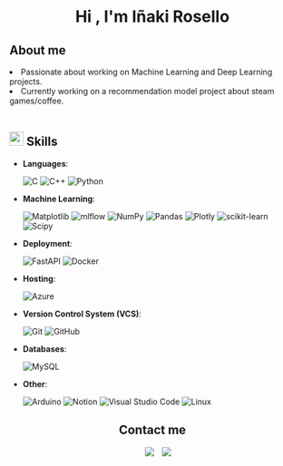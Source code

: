 <h1 align="center"><b>Hi , I'm Iñaki Rosello </b></h1

<ul><h2>About me</h2></ul>
<li>Passionate about working on Machine Learning and Deep Learning projects.</li>
<li>Currently working on a recommendation model project about steam games/coffee.</li>
<br>
<h2><img src="https://media2.giphy.com/media/QssGEmpkyEOhBCb7e1/giphy.gif?cid=ecf05e47a0n3gi1bfqntqmob8g9aid1oyj2wr3ds3mg700bl&rid=giphy.gif" width ="25"><b> Skills</b></h2>

<p align="center">

- **Languages**:

    ![C](https://img.shields.io/badge/C%20-%232370ED.svg?style=for-the-badge&logo=c&logoColor=white)
    ![C++](https://img.shields.io/badge/C++%20-%2300599C.svg?style=for-the-badge&logo=c%2B%2B&logoColor=white)
    ![Python](https://img.shields.io/badge/Python%20-%2314354C.svg?style=for-the-badge&logo=python&logoColor=white)

- **Machine Learning**:

    ![Matplotlib](https://img.shields.io/badge/Matplotlib-%23ffffff.svg?style=for-the-badge&logo=Matplotlib&logoColor=black)
    ![mlflow](https://img.shields.io/badge/mlflow-%23d9ead3.svg?style=for-the-badge&logo=numpy&logoColor=blue)
    ![NumPy](https://img.shields.io/badge/numpy-%23013243.svg?style=for-the-badge&logo=numpy&logoColor=white)
    ![Pandas](https://img.shields.io/badge/pandas-%23150458.svg?style=for-the-badge&logo=pandas&logoColor=white)
    ![Plotly](https://img.shields.io/badge/Plotly-%233F4F75.svg?style=for-the-badge&logo=plotly&logoColor=white)
    ![scikit-learn](https://img.shields.io/badge/scikit--learn-%23F7931E.svg?style=for-the-badge&logo=scikit-learn&logoColor=white)
    ![Scipy](https://img.shields.io/badge/SciPy-%230C55A5.svg?style=for-the-badge&logo=scipy&logoColor=%white)
  
- **Deployment**:
  
    ![FastAPI](https://img.shields.io/badge/FastAPI-005571?style=for-the-badge&logo=fastapi)
    ![Docker](https://img.shields.io/badge/docker-%230db7ed.svg?style=for-the-badge&logo=docker&logoColor=white) 

- **Hosting**:

    ![Azure](https://img.shields.io/badge/azure-%230072C6.svg?style=for-the-badge&logo=microsoftazure&logoColor=white)


- **Version Control System (VCS)**:
  
    ![Git](https://img.shields.io/badge/git-%23F05033.svg?style=for-the-badge&logo=git&logoColor=white) 
    ![GitHub](https://img.shields.io/badge/github-%23121011.svg?style=for-the-badge&logo=github&logoColor=white)

- **Databases**:
    
    ![MySQL](https://img.shields.io/badge/mysql-4479A1.svg?style=for-the-badge&logo=mysql&logoColor=white) 

  
- **Other**:

    ![Arduino](https://img.shields.io/badge/-Arduino-00979D?style=for-the-badge&logo=Arduino&logoColor=white) 
    ![Notion](https://img.shields.io/badge/Notion-%23000000.svg?style=for-the-badge&logo=notion&logoColor=white)
    ![Visual Studio Code](https://img.shields.io/badge/Visual%20Studio%20Code-0078d7.svg?style=for-the-badge&logo=visual-studio-code&logoColor=white)
    ![Linux](https://img.shields.io/badge/Linux-FCC624?style=for-the-badge&logo=linux&logoColor=black) 

<h2 align="center">Contact me</h2>

<div align="center"  class="social-icons" style="margin-left: 10px;">
        <a style="margin-left: 10px;"  target="_blank" href="https://www.linkedin.com/in/iñakirosellosignoris">
			<img src="https://img.icons8.com/doodle/40/000000/linkedin--v2.png"></a>
        <a style="margin-left: 10px;" target="_blank" href="https://github.com/ITRoselloSignoris">
		<img src="https://img.icons8.com/doodle/40/000000/github--v1.png"></a>
